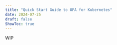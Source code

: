 ```yaml
---
title: "Quick Start Guide to OPA for Kubernetes"
date: 2024-07-25
draft: false
ShowToc: true
---
```

WIP